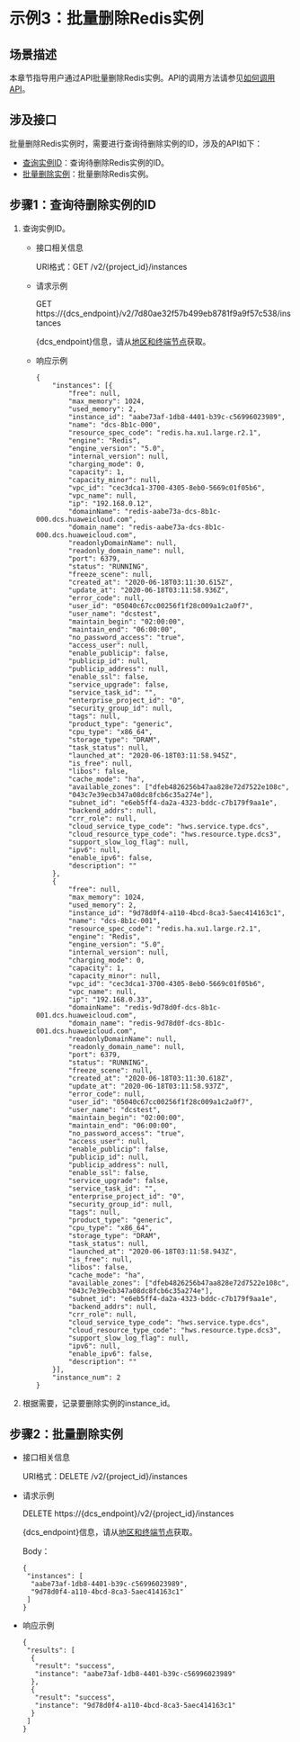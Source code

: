 # 示例3：批量删除Redis实例<a name="dcs-api-0618001"></a>

## 场景描述<a name="section2234145810131"></a>

本章节指导用户通过API批量删除Redis实例。API的调用方法请参见[如何调用API](如何调用API.md)。

## 涉及接口<a name="section6243173314149"></a>

批量删除Redis实例时，需要进行查询待删除实例的ID，涉及的API如下：

-   [查询实例ID](#section1659412211258)：查询待删除Redis实例的ID。
-   [批量删除实例](#section059682113517)：批量删除Redis实例。

## 步骤1：查询待删除实例的ID<a name="section1659412211258"></a>

1.  查询实例ID。
    -   接口相关信息

        URI格式：GET /v2/\{project\_id\}/instances

    -   请求示例

        GET https://\{dcs\_endpoint\}/v2/7d80ae32f57b499eb8781f9a9f57c538/instances

        \{dcs\_endpoint\}信息，请从[地区和终端节点](https://developer.huaweicloud.com/endpoint)获取。

    -   响应示例

        ```
        {
        	"instances": [{
        		"free": null,
        		"max_memory": 1024,
        		"used_memory": 2,
        		"instance_id": "aabe73af-1db8-4401-b39c-c56996023989",
        		"name": "dcs-8b1c-000",
        		"resource_spec_code": "redis.ha.xu1.large.r2.1",
        		"engine": "Redis",
        		"engine_version": "5.0",
        		"internal_version": null,
        		"charging_mode": 0,
        		"capacity": 1,
        		"capacity_minor": null,
        		"vpc_id": "cec3dca1-3700-4305-8eb0-5669c01f05b6",
        		"vpc_name": null,
        		"ip": "192.168.0.12",
        		"domainName": "redis-aabe73a-dcs-8b1c-000.dcs.huaweicloud.com",
        		"domain_name": "redis-aabe73a-dcs-8b1c-000.dcs.huaweicloud.com",
        		"readonlyDomainName": null,
        		"readonly_domain_name": null,
        		"port": 6379,
        		"status": "RUNNING",
        		"freeze_scene": null,
        		"created_at": "2020-06-18T03:11:30.615Z",
        		"update_at": "2020-06-18T03:11:58.936Z",
        		"error_code": null,
        		"user_id": "05040c67cc00256f1f28c009a1c2a0f7",
        		"user_name": "dcstest",
        		"maintain_begin": "02:00:00",
        		"maintain_end": "06:00:00",
        		"no_password_access": "true",
        		"access_user": null,
        		"enable_publicip": false,
        		"publicip_id": null,
        		"publicip_address": null,
        		"enable_ssl": false,
        		"service_upgrade": false,
        		"service_task_id": "",
        		"enterprise_project_id": "0",
        		"security_group_id": null,
        		"tags": null,
        		"product_type": "generic",
        		"cpu_type": "x86_64",
        		"storage_type": "DRAM",
        		"task_status": null,
        		"launched_at": "2020-06-18T03:11:58.945Z",
        		"is_free": null,
        		"libos": false,
        		"cache_mode": "ha",
        		"available_zones": ["dfeb4826256b47aa828e72d7522e108c",
        		"043c7e39ecb347a08dc8fcb6c35a274e"],
        		"subnet_id": "e6eb5ff4-da2a-4323-bddc-c7b179f9aa1e",
        		"backend_addrs": null,
        		"crr_role": null,
        		"cloud_service_type_code": "hws.service.type.dcs",
        		"cloud_resource_type_code": "hws.resource.type.dcs3",
        		"support_slow_log_flag": null,
        		"ipv6": null,
        		"enable_ipv6": false,
        		"description": ""
        	},
        	{
        		"free": null,
        		"max_memory": 1024,
        		"used_memory": 2,
        		"instance_id": "9d78d0f4-a110-4bcd-8ca3-5aec414163c1",
        		"name": "dcs-8b1c-001",
        		"resource_spec_code": "redis.ha.xu1.large.r2.1",
        		"engine": "Redis",
        		"engine_version": "5.0",
        		"internal_version": null,
        		"charging_mode": 0,
        		"capacity": 1,
        		"capacity_minor": null,
        		"vpc_id": "cec3dca1-3700-4305-8eb0-5669c01f05b6",
        		"vpc_name": null,
        		"ip": "192.168.0.33",
        		"domainName": "redis-9d78d0f-dcs-8b1c-001.dcs.huaweicloud.com",
        		"domain_name": "redis-9d78d0f-dcs-8b1c-001.dcs.huaweicloud.com",
        		"readonlyDomainName": null,
        		"readonly_domain_name": null,
        		"port": 6379,
        		"status": "RUNNING",
        		"freeze_scene": null,
        		"created_at": "2020-06-18T03:11:30.618Z",
        		"update_at": "2020-06-18T03:11:58.937Z",
        		"error_code": null,
        		"user_id": "05040c67cc00256f1f28c009a1c2a0f7",
        		"user_name": "dcstest",
        		"maintain_begin": "02:00:00",
        		"maintain_end": "06:00:00",
        		"no_password_access": "true",
        		"access_user": null,
        		"enable_publicip": false,
        		"publicip_id": null,
        		"publicip_address": null,
        		"enable_ssl": false,
        		"service_upgrade": false,
        		"service_task_id": "",
        		"enterprise_project_id": "0",
        		"security_group_id": null,
        		"tags": null,
        		"product_type": "generic",
        		"cpu_type": "x86_64",
        		"storage_type": "DRAM",
        		"task_status": null,
        		"launched_at": "2020-06-18T03:11:58.943Z",
        		"is_free": null,
        		"libos": false,
        		"cache_mode": "ha",
        		"available_zones": ["dfeb4826256b47aa828e72d7522e108c",
        		"043c7e39ecb347a08dc8fcb6c35a274e"],
        		"subnet_id": "e6eb5ff4-da2a-4323-bddc-c7b179f9aa1e",
        		"backend_addrs": null,
        		"crr_role": null,
        		"cloud_service_type_code": "hws.service.type.dcs",
        		"cloud_resource_type_code": "hws.resource.type.dcs3",
        		"support_slow_log_flag": null,
        		"ipv6": null,
        		"enable_ipv6": false,
        		"description": ""
        	}],
        	"instance_num": 2
        }
        
        ```

2.  根据需要，记录要删除实例的instance\_id。

## 步骤2：批量删除实例<a name="section059682113517"></a>

-   接口相关信息

    URI格式：DELETE /v2/\{project\_id\}/instances

-   请求示例

    DELETE https://\{dcs\_endpoint\}/v2/\{project\_id\}/instances

    \{dcs\_endpoint\}信息，请从[地区和终端节点](https://developer.huaweicloud.com/endpoint)获取。

    Body：

    ```
    {
     "instances": [
      "aabe73af-1db8-4401-b39c-c56996023989",
      "9d78d0f4-a110-4bcd-8ca3-5aec414163c1"
     ]
    }
    ```

-   响应示例

    ```
    {
     "results": [
      {
       "result": "success",
       "instance": "aabe73af-1db8-4401-b39c-c56996023989"
      },
      {
       "result": "success",
       "instance": "9d78d0f4-a110-4bcd-8ca3-5aec414163c1"
      }
     ]
    }
    ```


